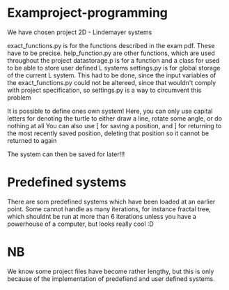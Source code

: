 # Examproject-programming

We have chosen project 2D - Lindemayer systems

exact_functions.py is for the functions described in the exam pdf. These have to be precise.
help_function.py are other functions, which are used throughout the project
datastorage.p is for a function and a class for used to be able to store user defined L systems
settings.py is for global storage of the current L system. This had to be done, since the input variables of the exact_functions.py could not be altereed, since that wouldn't comply with project specification, so settings.py is a way to circumvent this problem

It is possible to define ones own system!
Here, you can only use capital letters for denoting the turtle to either draw a line, rotate some angle, or do nothing at all
You can also use [ for saving a position, and ] for returning to the most recently saved position, deleting that position so it cannot be returned to again

The system can then be saved for later!!!

# Predefined systems

There are som predefined systems which have been loaded at an earlier point.
Some cannot handle as many iterations, for instance fractal tree, which shouldnt be run at more than 6 iterations unless you have a powerhouse of a computer, but looks really cool :D

# NB

We know some project files have become rather lengthy, but this is only because of the implementation of predefiend and user defined systems.
